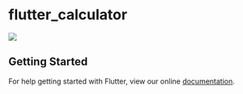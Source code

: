 # flutter_calculator


![](https://github.com/escamoteur/flutter_calculator/blob/master/screenshots/screenshot.PNG)


## Getting Started

For help getting started with Flutter, view our online
[documentation](https://flutter.io/).
